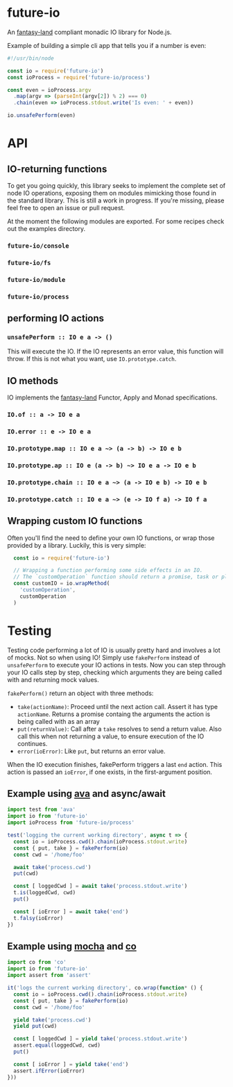 # future-io
An [fantasy-land](https://github.com/fantasyland/fantasy-land) compliant monadic IO library for Node.js.

Example of building a simple cli app that tells you if a number is even:

```js
#!/usr/bin/node

const io = require('future-io')
const ioProcess = require('future-io/process')

const even = ioProcess.argv
  .map(argv => (parseInt(argv[2]) % 2) === 0)
  .chain(even => ioProcess.stdout.write('Is even: ' + even))

io.unsafePerform(even)
```

# API

## IO-returning functions
To get you going quickly, this library seeks to implement the complete set of node IO operations,
exposing them on modules mimicking those found in the standard library.
This is still a work in progress.
If you're missing, please feel free to open an issue or pull request.

At the moment the following modules are exported.
For some recipes check out the examples directory.

### `future-io/console`

### `future-io/fs`

### `future-io/module`

### `future-io/process`

## performing IO actions

### `unsafePerform :: IO e a -> ()`
This will execute the IO.
If the IO represents an error value, this function will throw.
If this is not what you want, use `IO.prototype.catch`.

## IO methods
IO implements the [fantasy-land](https://github.com/fantasyland/fantasy-land) Functor, Apply and Monad specifications.

### `IO.of :: a -> IO e a`

### `IO.error :: e -> IO e a`

### `IO.prototype.map :: IO e a ~> (a -> b) -> IO e b`

### `IO.prototype.ap :: IO e (a -> b) ~> IO e a -> IO e b`

### `IO.prototype.chain :: IO e a ~> (a -> IO e b) -> IO e b`

### `IO.prototype.catch :: IO e a ~> (e -> IO f a) -> IO f a`

## Wrapping custom IO functions
Often you'll find the need to define your own IO functions, or wrap those provided by a library.
Luckily, this is very simple:

```js
  const io = require('future-io')

  // Wrapping a function performing some side effects in an IO.
  // The `customOperation` function should return a promise, task or plan value.
  const customIO = io.wrapMethod(
    'customOperation',
    customOperation
  )
```

# Testing
Testing code performing a lot of IO is usually pretty hard and involves a lot of mocks.
Not so when using IO!
Simply use `fakePerform` instead of `unsafePerform` to execute your IO actions in tests.
Now you can step through your IO calls step by step,
checking which arguments they are being called with and returning mock values.

`fakePerform()` return an object with three methods:
- `take(actionName)`: Proceed until the next action call.
  Assert it has type `actionName`.
  Returns a promise containg the arguments the action is being called with as an array
- `put(returnValue)`: Call after a `take` resolves to send a return value.
  Also call this when not returning a value, to ensure execution of the IO continues.
- `error(ioError)`: Like `put`, but returns an error value.

When the IO execution finishes, fakePerform triggers a last `end` action.
This action is passed an `ioError`, if one exists, in the first-argument position.


## Example using [ava](https://github.com/sindresorhus/ava) and async/await
```js
import test from 'ava'
import io from 'future-io'
import ioProcess from 'future-io/process'

test('logging the current working directory', async t => {
  const io = ioProcess.cwd().chain(ioProcess.stdout.write)
  const { put, take } = fakePerform(io)
  const cwd = '/home/foo'

  await take('process.cwd')
  put(cwd)

  const [ loggedCwd ] = await take('process.stdout.write')
  t.is(loggedCwd, cwd)
  put()

  const [ ioError ] = await take('end')
  t.falsy(ioError)
})
```

## Example using [mocha](https://github.com/sindresorhus/ava) and [co](https://github.com/tj/co)
```js
import co from 'co'
import io from 'future-io'
import assert from 'assert'

it('logs the current working directory', co.wrap(function* () {
  const io = ioProcess.cwd().chain(ioProcess.stdout.write)
  const { put, take } = fakePerform(io)
  const cwd = '/home/foo'

  yield take('process.cwd')
  yield put(cwd)

  const [ loggedCwd ] = yield take('process.stdout.write')
  assert.equal(loggedCwd, cwd)
  put()

  const [ ioError ] = yield take('end')
  assert.ifError(ioError)
}))
```

